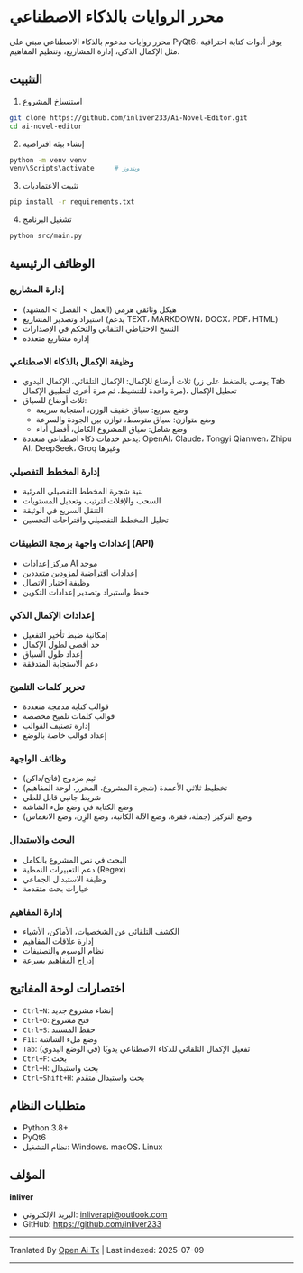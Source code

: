 # محرر الروايات بالذكاء الاصطناعي

محرر روايات مدعوم بالذكاء الاصطناعي مبني على PyQt6، يوفر أدوات كتابة احترافية مثل الإكمال الذكي، إدارة المشاريع، وتنظيم المفاهيم.

## التثبيت

1. استنساخ المشروع
```bash
git clone https://github.com/inliver233/Ai-Novel-Editor.git
cd ai-novel-editor
```

2. إنشاء بيئة افتراضية
```bash
python -m venv venv
venv\Scripts\activate     # ويندوز
```

3. تثبيت الاعتماديات
```bash
pip install -r requirements.txt
```
4. تشغيل البرنامج
```bash
python src/main.py
```

## الوظائف الرئيسية

### إدارة المشاريع
- هيكل وثائقي هرمي (العمل > الفصل > المشهد)
- استيراد وتصدير المشاريع (يدعم TEXT، MARKDOWN، DOCX، PDF، HTML)
- النسخ الاحتياطي التلقائي والتحكم في الإصدارات
- إدارة مشاريع متعددة

### وظيفة الإكمال بالذكاء الاصطناعي
- ثلاث أوضاع للإكمال: الإكمال التلقائي، الإكمال اليدوي (يوصى بالضغط على زر Tab مرة واحدة للتنشيط، ثم مرة أخرى لتطبيق الإكمال)، تعطيل الإكمال
- ثلاث أوضاع للسياق:
  - وضع سريع: سياق خفيف الوزن، استجابة سريعة
  - وضع متوازن: سياق متوسط، توازن بين الجودة والسرعة
  - وضع شامل: سياق المشروع الكامل، أفضل أداء
- يدعم خدمات ذكاء اصطناعي متعددة: OpenAI، Claude، Tongyi Qianwen، Zhipu AI، DeepSeek، Groq وغيرها
### إدارة المخطط التفصيلي
- بنية شجرة المخطط التفصيلي المرئية
- السحب والإفلات لترتيب وتعديل المستويات
- التنقل السريع في الوثيقة
- تحليل المخطط التفصيلي واقتراحات التحسين

### إعدادات واجهة برمجة التطبيقات (API)
- مركز إعدادات AI موحد
- إعدادات افتراضية لمزودين متعددين
- وظيفة اختبار الاتصال
- حفظ واستيراد وتصدير إعدادات التكوين

### إعدادات الإكمال الذكي
- إمكانية ضبط تأخير التفعيل
- حد أقصى لطول الإكمال
- إعداد طول السياق
- دعم الاستجابة المتدفقة

### تحرير كلمات التلميح
- قوالب كتابة مدمجة متعددة
- قوالب كلمات تلميح مخصصة
- إدارة تصنيف القوالب
- إعداد قوالب خاصة بالوضع
### وظائف الواجهة
- ثيم مزدوج (فاتح/داكن)
- تخطيط ثلاثي الأعمدة (شجرة المشروع، المحرر، لوحة المفاهيم)
- شريط جانبي قابل للطي
- وضع الكتابة في وضع ملء الشاشة
- وضع التركيز (جملة، فقرة، وضع الآلة الكاتبة، وضع الزِن، وضع الانغماس)

### البحث والاستبدال
- البحث في نص المشروع بالكامل
- دعم التعبيرات النمطية (Regex)
- وظيفة الاستبدال الجماعي
- خيارات بحث متقدمة

### إدارة المفاهيم
- الكشف التلقائي عن الشخصيات، الأماكن، الأشياء
- إدارة علاقات المفاهيم
- نظام الوسوم والتصنيفات
- إدراج المفاهيم بسرعة

## اختصارات لوحة المفاتيح
- `Ctrl+N`: إنشاء مشروع جديد
- `Ctrl+O`: فتح مشروع
- `Ctrl+S`: حفظ المستند
- `F11`: وضع ملء الشاشة
- `Tab`: تفعيل الإكمال التلقائي للذكاء الاصطناعي يدويًا (في الوضع اليدوي)
- `Ctrl+F`: بحث
- `Ctrl+H`: بحث واستبدال
- `Ctrl+Shift+H`: بحث واستبدال متقدم


## متطلبات النظام

- Python 3.8+
- PyQt6
- نظام التشغيل: Windows، macOS، Linux

## المؤلف

**inliver**
- البريد الإلكتروني: inliverapi@outlook.com  
- GitHub: https://github.com/inliver233

---

Tranlated By [Open Ai Tx](https://github.com/OpenAiTx/OpenAiTx) | Last indexed: 2025-07-09

---
